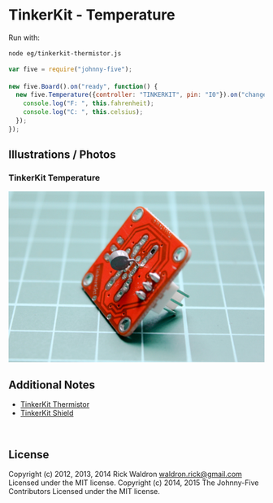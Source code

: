 <!--remove-start-->

# TinkerKit - Temperature





Run with:
```bash
node eg/tinkerkit-thermistor.js
```

<!--remove-end-->

```javascript
var five = require("johnny-five");

new five.Board().on("ready", function() {
  new five.Temperature({controller: "TINKERKIT", pin: "I0"}).on("change", function() {
    console.log("F: ", this.fahrenheit);
    console.log("C: ", this.celsius);
  });
});


```


## Illustrations / Photos


### TinkerKit Temperature



![docs/images/tinkerkit-thermistor.png](images/tinkerkit-thermistor.png)  





## Additional Notes

- [TinkerKit Thermistor](http://www.tinkerkit.com/thermistor/)
- [TinkerKit Shield](http://www.tinkerkit.com/shield/)



&nbsp;

<!--remove-start-->

## License
Copyright (c) 2012, 2013, 2014 Rick Waldron <waldron.rick@gmail.com>
Licensed under the MIT license.
Copyright (c) 2014, 2015 The Johnny-Five Contributors
Licensed under the MIT license.

<!--remove-end-->
